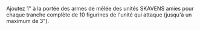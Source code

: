 Ajoutez 1" à la portée des armes de mêlée des unités SKAVENS amies pour chaque tranche complète de 10 figurines de l'unité qui attaque (jusqu'à un maximum de 3").